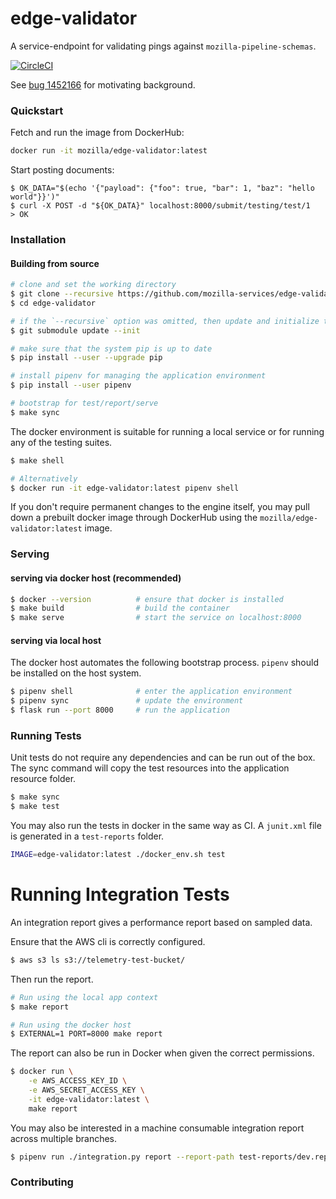 # edge-validator

A service-endpoint for validating pings against `mozilla-pipeline-schemas`.

[![CircleCI](https://circleci.com/gh/mozilla-services/edge-validator.svg?style=svg)](https://circleci.com/gh/mozilla-services/edge-validator)

See [bug 1452166](https://bugzilla.mozilla.org/show_bug.cgi?id=1452166) for motivating background.

### Quickstart

Fetch and run the image from DockerHub:

```bash
docker run -it mozilla/edge-validator:latest
```

Start posting documents:
```
$ OK_DATA="$(echo '{"payload": {"foo": true, "bar": 1, "baz": "hello world"}}')"
$ curl -X POST -d "${OK_DATA}" localhost:8000/submit/testing/test/1
> OK
```

### Installation
#### Building from source
```bash
# clone and set the working directory
$ git clone --recursive https://github.com/mozilla-services/edge-validator.git
$ cd edge-validator

# if the `--recursive` option was omitted, then update and initialize the submodule
$ git submodule update --init

# make sure that the system pip is up to date
$ pip install --user --upgrade pip

# install pipenv for managing the application environment
$ pip install --user pipenv

# bootstrap for test/report/serve
$ make sync
```

The docker environment is suitable for running a local service or for running any of the testing suites.

```bash
$ make shell

# Alternatively
$ docker run -it edge-validator:latest pipenv shell
```

If you don't require permanent changes to the engine itself, you may pull down a prebuilt docker image through
DockerHub using the `mozilla/edge-validator:latest` image.

### Serving
#### serving via docker host (recommended)

```bash
$ docker --version          # ensure that docker is installed
$ make build                # build the container
$ make serve                # start the service on localhost:8000
```

#### serving via local host
The docker host automates the following bootstrap process.
`pipenv` should be installed on the host system.

```bash
$ pipenv shell              # enter the application environment
$ pipenv sync               # update the environment
$ flask run --port 8000     # run the application
```

### Running Tests

Unit tests do not require any dependencies and can be run out of the box.
The sync command will copy the test resources into the application resource folder.
```bash
$ make sync
$ make test
```

You may also run the tests in docker in the same way as CI.
A `junit.xml` file is generated in a `test-reports` folder.

```bash
IMAGE=edge-validator:latest ./docker_env.sh test
```

# Running Integration Tests

An integration report gives a performance report based on sampled data.

Ensure that the AWS cli is correctly configured.

```bash
$ aws s3 ls s3://telemetry-test-bucket/
```

Then run the report.

```bash
# Run using the local app context
$ make report

# Run using the docker host
$ EXTERNAL=1 PORT=8000 make report
```

The report can also be run in Docker when given the correct permissions.
```bash
$ docker run \
    -e AWS_ACCESS_KEY_ID \
    -e AWS_SECRET_ACCESS_KEY \
    -it edge-validator:latest \
    make report
```

You may also be interested in a machine consumable integration report across multiple branches.
```bash
$ pipenv run ./integration.py report --report-path test-reports/dev.report.json
```

### Contributing